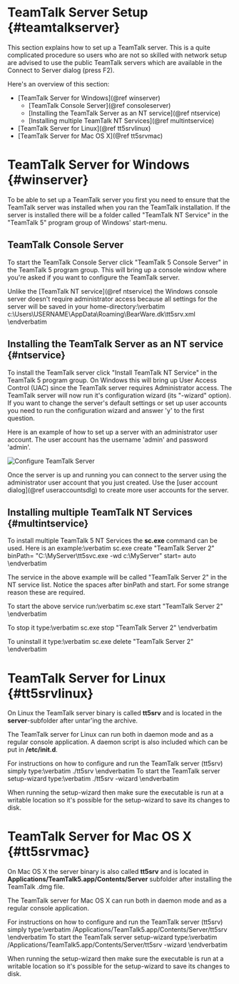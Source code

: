 # TeamTalk Server Setup {#teamtalkserver}

This section explains how to set up a TeamTalk server. This is a quite
complicated procedure so users who are not so skilled with network
setup are advised to use the public TeamTalk servers which are
available in the Connect to Server dialog (press F2).

Here's an overview of this section:

- [TeamTalk Server for Windows](@ref winserver)
  - [TeamTalk Console Server](@ref consoleserver)
  - [Installing the TeamTalk Server as an NT service](@ref ntservice)
  - [Installing multiple TeamTalk NT Services](@ref multintservice)
- [TeamTalk Server for Linux](@ref tt5srvlinux)
- [TeamTalk Server for Mac OS X](@ref tt5srvmac)


# TeamTalk Server for Windows {#winserver}

To be able to set up a TeamTalk server you first you need to ensure that the
TeamTalk server was installed when you ran the TeamTalk
installation. If the server is installed there will be a folder called
"TeamTalk NT Service" in the "TeamTalk 5" program group of Windows'
start-menu.

## TeamTalk Console Server

To start the TeamTalk Console Server click "TeamTalk 5 Console Server"
in the TeamTalk 5 program group. This will bring up a console window
where you're asked if you want to configure the TeamTalk server.

Unlike the [TeamTalk NT service](@ref ntservice) the Windows console
server doesn't require administrator access because all settings for
the server will be saved in your home-directory:\verbatim
c:\Users\USERNAME\AppData\Roaming\BearWare.dk\tt5srv.xml
\endverbatim

## Installing the TeamTalk Server as an NT service {#ntservice}

To install the TeamTalk server click "Install TeamTalk NT Service" in
the TeamTalk 5 program group. On Windows this will bring up User
Access Control (UAC) since the TeamTalk server requires Administrator
access. The TeamTalk server will now run it's configuration wizard
(its "-wizard" option). If you want to change the server's default
settings or set up user accounts you need to run the configuration
wizard and answer 'y' to the first question.

Here is an example of how to set up a server with an administrator
user account. The user account has the username 'admin' and password
'admin'.

![Configure TeamTalk Server](serverconfig.png "Configure TeamTalk Server")

Once the server is up and running you can connect to the server using
the administrator user account that you just created. Use the
[user account dialog](@ref useraccountsdlg) to create more user accounts
for the server.


## Installing multiple TeamTalk NT Services {#multintservice}

To install multiple TeamTalk 5 NT Services the **sc.exe** command can
be used. Here is an example:\verbatim
sc.exe create "TeamTalk Server 2" binPath= "C:\MyServer\tt5svc.exe -wd c:\MyServer" start= auto
\endverbatim

The service in the above example will be called "TeamTalk Server 2" in
the NT service list. Notice the spaces after binPath and start. For
some strange reason these are required.

To start the above service run:\verbatim
sc.exe start "TeamTalk Server 2"
\endverbatim

To stop it type:\verbatim
sc.exe stop "TeamTalk Server 2"
\endverbatim

To uninstall it type:\verbatim
sc.exe delete "TeamTalk Server 2"
\endverbatim

# TeamTalk Server for Linux {#tt5srvlinux}

On Linux the TeamTalk server binary is called **tt5srv** and is 
located in the **server**-subfolder after untar'ing the archive.

The TeamTalk server for Linux can run both in daemon mode and as a regular
console application. A daemon script is also included which can be put in
**/etc/init.d**.

For instructions on how to configure and run the TeamTalk server
(tt5srv) simply type:\verbatim
./tt5srv
\endverbatim
To start the TeamTalk server setup-wizard type:\verbatim
./tt5srv -wizard
\endverbatim

When running the setup-wizard then make sure the executable is run at
a writable location so it's possible for the setup-wizard to save its
changes to disk.


# TeamTalk Server for Mac OS X {#tt5srvmac}

On Mac OS X the server binary is also called **tt5srv** and is located
in **Applications/TeamTalk5.app/Contents/Server** subfolder after
installing the TeamTalk .dmg file.

The TeamTalk server for Mac OS X can run both in daemon mode and as a regular
console application.

For instructions on how to configure and run the TeamTalk server
(tt5srv) simply type:\verbatim
/Applications/TeamTalk5.app/Contents/Server/tt5srv
\endverbatim
To start the TeamTalk server setup-wizard type:\verbatim
/Applications/TeamTalk5.app/Contents/Server/tt5srv -wizard
\endverbatim

When running the setup-wizard then make sure the executable is run at
a writable location so it's possible for the setup-wizard to save its
changes to disk.
